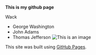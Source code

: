 **This is my github page**	

Wack
- George Washington
- John Adams
- Thomas Jefferson
![This is an image](https://myoctocat.com/assets/images/base-octocat.svg)

This site was built using [GitHub Pages](html/).